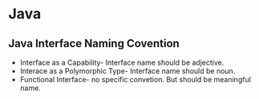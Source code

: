 # Java
## Java Interface Naming Covention
- Interface as a Capability- Interface name should be adjective.
- Interace as a Polymorphic Type- Interface name should be noun.
- Functional Interface- no specific convetion. But should be meaningful name.
